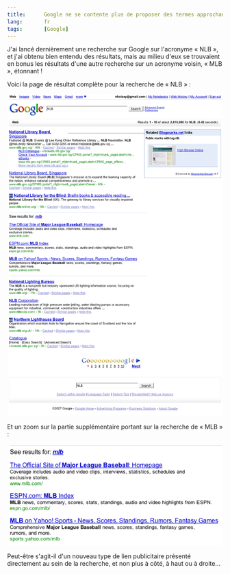 ```yaml
--- 
title:      Google ne se contente plus de proposer des termes approchants à vos recherches 
lang:       fr 
tags:       [Google]
---
```


J'ai lancé dernièrement une recherche sur Google sur l'acronyme « NLB », et j'ai obtenu bien entendu des résultats, mais au milieu d'eux se trouvaient en bonus les résultats d'une autre recherche sur un acronyme voisin, « MLB », étonnant !

Voici la page de résultat complète pour la recherche de « NLB » :

![](google-nlb.png "Recherche de « NLB » dans Google")

Et un zoom sur la partie supplémentaire portant sur la recherche de « MLB » :

![](google-mlb.png "Recherche bonus de « MLB »")

Peut-être s'agit-il d'un nouveau type de lien publicitaire présenté directement au sein de la recherche, et non plus à côté, à haut ou à droite…
